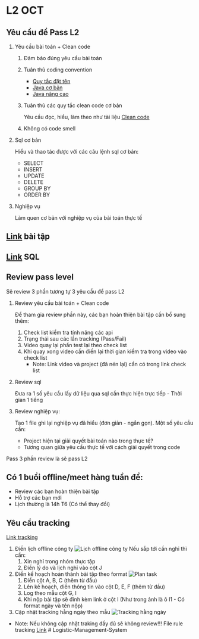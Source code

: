 # L2 OCT

## Yêu cầu để Pass L2

1. Yêu cầu bài toán + Clean code
   1. Đảm bảo đúng yêu cầu bài toán
   2. Tuân thủ coding convention
      - [Quy tắc đặt tên](https://docs.google.com/spreadsheets/d/1ugPqWFeDqKNVJO4l2b_fSRr5zlM-dCTm/edit?pli=1#gid=1540109876)
      - [Java cơ bản](https://docs.google.com/spreadsheets/d/1ugPqWFeDqKNVJO4l2b_fSRr5zlM-dCTm/edit?pli=1#gid=487040203)
      - [Java nâng cao](https://docs.google.com/spreadsheets/d/1ugPqWFeDqKNVJO4l2b_fSRr5zlM-dCTm/edit?pli=1#gid=885795763)
   3. Tuân thủ các quy tắc clean code cơ bản
      
        Yêu cầu đọc, hiểu, làm theo như tài liệu [Clean code](https://gitlab.oceantech.com.vn/training/L2/-/tree/master/documents)
   4. Không có code smell
2. Sql cơ bản

      Hiểu và thao tác được với các câu lệnh sql cơ bản:
      - SELECT
      - INSERT
      - UPDATE
      - DELETE
      - GROUP BY
      - ORDER BY
3. Nghiệp vụ

   Làm quen cơ bản với nghiệp vụ của bài toán thực tế

## [Link](https://docs.google.com/spreadsheets/d/1rSRS0unRCBQciTuiB-1-rRJ6nY_36M00-HSt4MR51FU/edit#gid=2094437619) bài tập 
## [Link](/documents/oct_l2_logistic.sql) SQL


## Review pass level

Sẽ review 3 phần tương tự 3 yêu cầu để pass L2
1. Review yêu cầu bài toán + Clean code

   Để tham gia review phần này, các bạn hoàn thiện bài tập cần bổ sung thêm:

   1. Check list kiểm tra tính năng các api
   2. Trạng thái sau các lần tracking (Pass/Fail)
   3. Video quay lại phần test lại theo check list
   4. Khi quay xong video cần điền lại thời gian kiểm tra trong video vào check list
      * Note: Link video và project (đã nén lại) cần có trong link check list
2. Review sql

   Đưa ra 1 số yêu cầu lấy dữ liệu qua sql cần thực hiện trực tiếp - Thời gian 1 tiếng
3. Review nghiệp vụ:
   
   Tạo 1 file ghi lại nghiệp vụ đã hiểu (đơn giản - ngắn gọn). Một số yêu cầu cần:
   - Project hiện tại giải quyết bài toán nào trong thực tế?
   - Tương quan giữa yêu cầu thực tế với cách giải quyết trong code

Pass 3 phần review là sẽ pass L2

## Có 1 buổi offline/meet hàng tuần để:
  - Review các bạn hoàn thiện bài tập
  - Hỗ trợ các bạn mới
  - Lịch thường là 14h T6 (Có thể thay đổi)

## Yêu cầu tracking
[Link tracking](https://docs.google.com/spreadsheets/d/1y55nV0vcdHzjmpJnCjpn5R2wfL4Jh1Pd6bonziKobs8/edit#gid=0)
1. Điền lịch offline công ty ![Lịch offline công ty](documents/images/Lich_offline_cong_ty.png)
   Nếu sắp tới cần nghỉ thì cần:
   1. Xin nghỉ trong nhóm thực tập
   2. Điền lý do và lịch nghỉ vào cột J
2. Điền kế hoạch hoàn thành bài tập theo format ![Plan task](documents/images/Plan_task.png)
   1. Điền cột A, B, C (thêm từ đầu)
   2. Lên kế hoạch, điền thông tin vào cột D, E, F (thêm từ đầu)
   3. Log theo mẫu cột G, I
   4. Khi nộp bài tập sẽ đính kèm link ở cột I (Như trong ảnh là ô I1 - Có format ngày và tên nộp)
3. Cập nhật tracking hằng ngày theo mẫu ![Tracking hằng ngày](documents/images/Tracking_hang_ngay.png)
* Note: Nếu không cập nhật traking đầy đủ sẽ không review!!! File rule tracking [Link](/documents/RULE_TRACKING.docx)
#   L o g i s t i c - M a n a g e m e n t - S y s t e m  
 